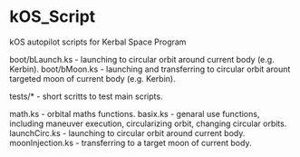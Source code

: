 # kOS_Script

kOS autopilot scripts for Kerbal Space Program

boot/bLaunch.ks - launching to circular orbit around current body (e.g. Kerbin).
boot/bMoon.ks - launching and transferring to circular orbit arount targeted moon of current body (e.g. Kerbin).

tests/* - short scritts to test main scripts.

math.ks - orbital maths functions.
basix.ks - genaral use functions, including maneuver execution, circularizing orbit, changing circular orbits.
launchCirc.ks - launching to circular orbit around current body.
moonInjection.ks - transferring to a target moon of current body.
